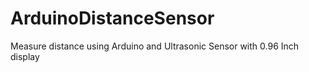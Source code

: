 # ArduinoDistanceSensor
Measure distance using Arduino and Ultrasonic Sensor with 0.96 Inch display
